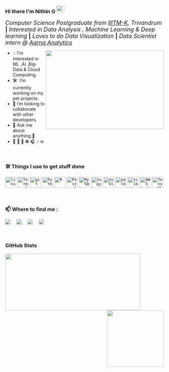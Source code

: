 ### Hi there I'm Nithin G <img src="https://media.giphy.com/media/hvRJCLFzcasrR4ia7z/giphy.gif" width="25px"> 

 <font size="4.5">_Computer Science Postgraduate from [IIITM-K](https://www.iiitmk.ac.in/), Trivandrum_ **|** _Interested in Data Analysis , Machine Learning & Deep learning_ **|** _Loves to do Data Visualization_ **|** _Data Scientist intern @ [Aarna Analytics](https://www.aarnaanalytics.com/)_</font>

<img align="right" height="250" width="375" alt="" src="https://i.giphy.com/media/l46Cy1rHbQ92uuLXa/giphy.gif" />

- :bulb: I’m interested in ML ,AI ,Big-Data & Cloud Computing.
- 🛠 &nbsp;I’m currently working on my pet projects.
- 👯 I’m looking to collaborate with other developers.
- 💬 Ask me about anything.🤝
- :yellow_heart: :bicyclist:  :book:  :soccer:  :headphones:  :notes:  ☕

 <br />

### 🛠️ Things I use to get stuff done 

<code><img height="35" src="https://img.icons8.com/color/35/000000/linux.png" alt="linux"></code>
<code><img height="35" src="https://img.icons8.com/color/35/000000/console.png" alt="Terminal"></code>
<code><img height="35" src="https://img.icons8.com/color/35/000000/git.png" alt="git"></code>
<code><img height="35" src="https://img.icons8.com/color/35/000000/python.png" alt="Python"></code>
<code><img height="35" src="https://img.icons8.com/windows/35/000000/r-project.png" alt="R"></code>
<code><img height="35" src="https://img.icons8.com/color/35/000000/postgreesql.png" alt="PostgreSQL"></code>
<code><img height="35" src="https://img.icons8.com/ios/35/000000/mysql-logo.png" alt="MySQL"></code>
<code><img height="35" src="https://upload.wikimedia.org/wikipedia/commons/3/38/Jupyter_logo.svg" alt="Jupyter NoteBook"></code>
<code><img height="35" src="https://upload.wikimedia.org/wikipedia/en/d/d2/Sublime_Text_3_logo.png" alt="sublime-text"></code>
<code><img height="35" src="https://cdn.shortpixel.ai/spai/w_300+q_lossy+ret_img+to_webp/https://www.numfocus.org/wp-content/uploads/2016/07/pandas-logo-300.png" alt="pandas"></code>
<code><img height="35" src="https://upload.wikimedia.org/wikipedia/commons/0/05/Scikit_learn_logo_small.svg" alt="scikit learn"></code>
<code><img height="35" src="https://airsouthasia.files.wordpress.com/2018/08/plotly-logo-01-square.png?w=153&h=148" alt="AWS Lambda"></code>
<code><img height="35" src="https://upload.wikimedia.org/wikipedia/commons/2/2d/Tensorflow_logo.svg" alt="TensorFlow"></code>

<br />

### :mailbox: Where to find me : 

[<img target="_blank" src="https://img.icons8.com/color/35/000000/gitlab.png"/>](https://gitlab.com/NithinGopakumar)&nbsp;&nbsp;&nbsp;&nbsp;
[<img src="https://img.icons8.com/fluent/35/000000/gmail--v2.png"/>](mailto:nithin.da3@iiitmk.ac.in)&nbsp;&nbsp;&nbsp;&nbsp;
[<img target="_blank" src="https://img.icons8.com/fluent/35/000000/linkedin-circled.png"/>](https://www.linkedin.com/in/nithin-gopakumar-8a693a182/)&nbsp;&nbsp;&nbsp;&nbsp;
[<img target="_blank" src="https://img.icons8.com/fluent/35/000000/twitter.png"/>](https://twitter.com/NithinGopakuma3)&nbsp;&nbsp;&nbsp;&nbsp;


<br />

### GitHub Stats

<a><img align="left"  height="180em" width="430em" src="https://github-readme-stats.vercel.app/api?username=NithinGopakumar&show_icons=true&hide_border=true&layout=compact" /></a>
<a><img align="right" height="180em" src="https://github-readme-stats.vercel.app/api/top-langs/?username=NithinGopakumar&show_icons=true&hide_border=true&layout=compact&langs_count=8"/></a>

<!-- <br /> -->

<!--  <details> 
 <summary>👨‍💻 <b>Programming stats</b>: </summary>
<br>
START_SECTION:waka
```text
No Activity tracked this Week
```
END_SECTION:waka
</details> -->
 
